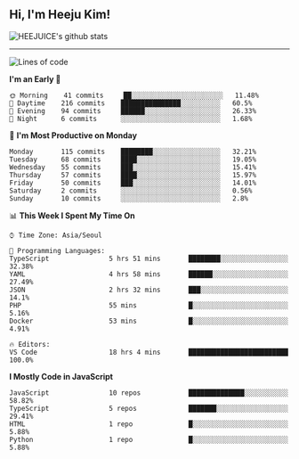 ## Hi, I'm Heeju Kim!

![HEEJUICE's github stats](https://github-readme-stats.vercel.app/api?username=HEEJUICE&show_icons=true)

---
<!--START_SECTION:waka-->
![Lines of code](https://img.shields.io/badge/From%20Hello%20World%20I%27ve%20Written-18.9%20million%20lines%20of%20code-blue)

**I'm an Early 🐤** 

```text
🌞 Morning    41 commits     ██░░░░░░░░░░░░░░░░░░░░░░░   11.48% 
🌆 Daytime    216 commits    ███████████████░░░░░░░░░░   60.5% 
🌃 Evening    94 commits     ██████░░░░░░░░░░░░░░░░░░░   26.33% 
🌙 Night      6 commits      ░░░░░░░░░░░░░░░░░░░░░░░░░   1.68%

```
📅 **I'm Most Productive on Monday** 

```text
Monday       115 commits    ████████░░░░░░░░░░░░░░░░░   32.21% 
Tuesday      68 commits     ████░░░░░░░░░░░░░░░░░░░░░   19.05% 
Wednesday    55 commits     ███░░░░░░░░░░░░░░░░░░░░░░   15.41% 
Thursday     57 commits     ████░░░░░░░░░░░░░░░░░░░░░   15.97% 
Friday       50 commits     ███░░░░░░░░░░░░░░░░░░░░░░   14.01% 
Saturday     2 commits      ░░░░░░░░░░░░░░░░░░░░░░░░░   0.56% 
Sunday       10 commits     ░░░░░░░░░░░░░░░░░░░░░░░░░   2.8%

```


📊 **This Week I Spent My Time On** 

```text
⌚︎ Time Zone: Asia/Seoul

💬 Programming Languages: 
TypeScript               5 hrs 51 mins       ████████░░░░░░░░░░░░░░░░░   32.38% 
YAML                     4 hrs 58 mins       ██████░░░░░░░░░░░░░░░░░░░   27.49% 
JSON                     2 hrs 32 mins       ███░░░░░░░░░░░░░░░░░░░░░░   14.1% 
PHP                      55 mins             █░░░░░░░░░░░░░░░░░░░░░░░░   5.16% 
Docker                   53 mins             █░░░░░░░░░░░░░░░░░░░░░░░░   4.91%

🔥 Editors: 
VS Code                  18 hrs 4 mins       █████████████████████████   100.0%

```

**I Mostly Code in JavaScript** 

```text
JavaScript               10 repos            ██████████████░░░░░░░░░░░   58.82% 
TypeScript               5 repos             ███████░░░░░░░░░░░░░░░░░░   29.41% 
HTML                     1 repo              █░░░░░░░░░░░░░░░░░░░░░░░░   5.88% 
Python                   1 repo              █░░░░░░░░░░░░░░░░░░░░░░░░   5.88%

```



<!--END_SECTION:waka-->
